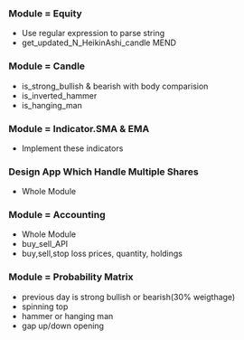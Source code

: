 ### Module = Equity

- Use regular expression to parse string
- get_updated_N_HeikinAshi_candle MEND

### Module = Candle

- is_strong_bullish & bearish with body comparision
- is_inverted_hammer
- is_hanging_man

### Module = Indicator.SMA & EMA

- Implement these indicators

### Design App Which Handle Multiple Shares

- Whole Module

### Module = Accounting 

- Whole Module
- buy_sell_API
- buy,sell,stop loss prices, quantity, holdings

### Module = Probability Matrix

- previous day is strong bullish or bearish(30% weigthage)
- spinning top
- hammer or hanging man
- gap up/down opening